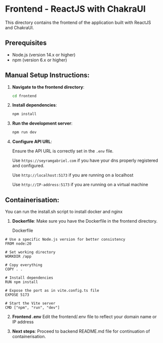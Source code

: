 # Frontend - ReactJS with ChakraUI

This directory contains the frontend of the application built with ReactJS and ChakraUI.

## Prerequisites

- Node.js (version 14.x or higher)
- npm (version 6.x or higher)

## Manual Setup Instructions:

1. **Navigate to the frontend directory**:
    ```sh
    cd frontend
    ```

2. **Install dependencies**:
    ```sh
    npm install
    ```

3. **Run the development server**:
    ```sh
    npm run dev
    ```

4. **Configure API URL**:

   Ensure the API URL is correctly set in the `.env` file.
   
   Use ```https://seyramgabriel.com``` if you have your dns properly registered and configured.

   Use ```http://localhost:5173``` if you are running on a localhost

   Use ```http://IP-address:5173``` if you are running on a virtual machine

## Containerisation:
You can run the install.sh script to install docker and nginx 

1. **Dockerfile**:
    Make sure you have the Dockerfile in the frontend directory.

    Dockerfile
```
# Use a specific Node.js version for better consistency
FROM node:20

# Set working directory
WORKDIR /app

# Copy everything
COPY . .

# Install dependencies
RUN npm install

# Expose the port as in vite.config.ts file
EXPOSE 5173

# Start the Vite server
CMD ["npm", "run", "dev"]
```

2. **Frontend .env**
   Edit the frontend/.env file to reflect your domain name or IP address

3. **Next steps**: Proceed to backend README.md file for continuation of containerisation. 



   
